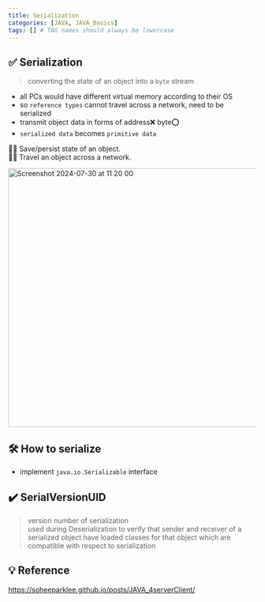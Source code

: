 ```yaml
---
title: Serialization
categories: [JAVA, JAVA_Basics]
tags: [] # TAG names should always be lowercase
---
```


## ✅ Serialization

> converting the state of an object into a `byte` stream <br>

- all PCs would have different virtual memory according to their OS
- so `reference types` cannot travel across a network, need to be serialized
- transmit object data in forms of address❌ byte⭕️
- `serialized data` becomes `primitive data`

👍🏻 Save/persist state of an object. <br>
👍🏻 Travel an object across a network. <br>

<img width="524" alt="Screenshot 2024-07-30 at 11 20 00" src="https://github.com/user-attachments/assets/ab4bfc00-acdc-461a-a8b3-33554f34da4e">

## 🛠️ How to serialize

- implement `java.io.Serializable` interface

## ✔️ SerialVersionUID

> version number of serialization <br>
> used during Deserialization to verify that sender and receiver of a serialized object have loaded classes for that object which are compatible with respect to serialization <br>

## 💡 Reference

<https://soheeparklee.github.io/posts/JAVA_4serverClient/>
